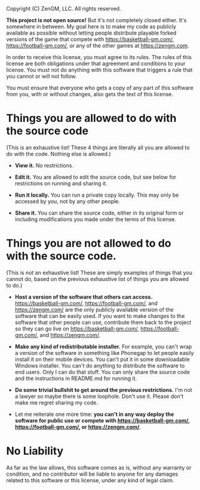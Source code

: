 Copyright (C) ZenGM, LLC. All rights reserved.

**This project is not open source!** But it's not completely closed either.
It's somewhere in between. My goal here is to make my code as publicly available
as possible without letting people distribute playable forked versions of the
game that compete with <https://basketball-gm.com/>,
<https://football-gm.com/>, or any of the other games at <https://zengm.com>.

In order to receive this license, you must agree to its rules. The rules of this
license are both obligations under that agreement and conditions to your
license. You must not do anything with this software that triggers a rule that you
cannot or will not follow.

You must ensure that everyone who gets a copy of any part of this software from
you, with or without changes, also gets the text of this license.

# Things you are allowed to do with the source code

(This is an exhaustive list! These 4 things are literally all you are allowed to
do with the code. Nothing else is allowed.)

- **View it.** No restrictions.

- **Edit it.** You are allowed to edit the source code, but see below for
  restrictions on running and sharing it.

- **Run it locally.** You can run a private copy locally. This may only be
  accessed by you, not by any other people.

- **Share it.** You can share the source code, either in its original form
  or including modifications you made under the terms of this license.

# Things you are not allowed to do with the source code.

(This is *not* an exhaustive list! These are simply examples of things that you
cannot do, based on the previous exhaustive list of things you are allowed to
do.)

- **Host a version of the software that others can access.**
  <https://basketball-gm.com/>, <https://football-gm.com/>, and
  <https://zengm.com/> are the only publicly available version of the software
  that can be easily used. If you want to make changes to the software that
  other people can use, contribute them back to the project so they can go live
  on <https://basketball-gm.com/>, <https://football-gm.com/>, and
  <https://zengm.com/>.

- **Make any kind of redistributable installer.** For example, you can't wrap a
  version of the software in something like Phonegap to let people easily
  install it on their mobile devices. You can't put it in some downloadable
  Windows installer. You can't do anything to distribute the software to end
  users. Only I can do that stuff. You can only share the source code and the
  instructions in README.md for running it.

- **Do some trivial bullshit to get around the previous restrictions.** I'm not
  a lawyer so maybe there is some loophole. Don't use it. Please don't make me
  regret sharing my code.

- Let me reiterate one more time: **you can't in any way deploy the software for
  public use or compete with <https://basketball-gm.com/>,
  <https://football-gm.com/>, or <https://zengm.com/>**.

# No Liability

As far as the law allows, this software comes as is, without any warranty or
condition, and no contributor will be liable to anyone for any damages related
to this software or this license, under any kind of legal claim.
